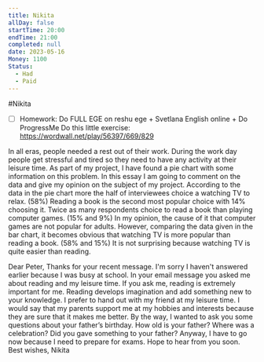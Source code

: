 ```yaml
---
title: Nikita
allDay: false
startTime: 20:00
endTime: 21:00
completed: null
date: 2023-05-16
Money: 1100
Status:
  - Had
  - Paid
---
```

#Nikita 

- [ ] Homework: Do FULL EGE on reshu ege + Svetlana English online + Do ProgressMe Do this little exercise: https://wordwall.net/play/56397/669/829

In all eras, people needed a rest out of their work. During the work day people get stressful and tired so they need to have any activity at their leisure time. As part of my project, I have found a pie chart with some information on this problem. In this essay I am going to comment on the data and give my opinion on the subject of my project. 
According to the data in the pie chart more the half of interviewees choice a watching TV to relax. (58%) Reading a book is the second most popular choice with 14% choosing it. 
Twice as many respondents choice to read a book than playing computer games. (15% and 9%)  In my opinion, the cause of it that computer games are not popular for adults. However, comparing the data given in the bar chart, it becomes obvious that watching TV is more popular than reading a book. (58% and 15%) It is not surprising because watching TV is quite easier than reading.

Dear Peter,
Thanks for your recent message. I'm sorry I haven't answered earlier because I was busy at school.
In your email message you asked me about reading and my leisure time. If you ask me, reading is extremely important for me. Reading develops imagination and add something new to your knowledge. I prefer to hand out with my friend at my leisure time. I would say that my parents support me at my hobbies and interests because they are sure that it makes me better.
By the way, I wanted to ask you some questions about your father’s birthday. How old is your father? Where was a celebration? Did you gave something to your father?
Anyway, I have to go now because I need to prepare for exams.
Hope to hear from you soon.
Best wishes,
Nikita